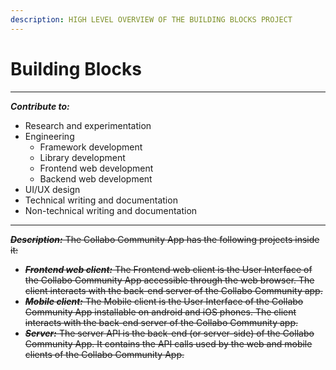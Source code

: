 ```yaml
---
description: HIGH LEVEL OVERVIEW OF THE BUILDING BLOCKS PROJECT
---
```


# Building Blocks

***

_**Contribute to:**_&#x20;

* Research and experimentation
* Engineering
  * Framework development
  * Library development
  * Frontend web development
  * Backend web development
* UI/UX design
* Technical writing and documentation
* Non-technical writing and documentation

***

~~_**Description:**_ The Collabo Community App has the following projects inside it:~~

* ~~_**Frontend web client:**_ The Frontend web client is the User Interface of the Collabo Community App accessible through the web browser. The client interacts with the back-end server of the Collabo Community app.~~
* ~~_**Mobile client:**_ The Mobile client is the User Interface of the Collabo Community App installable on android and iOS phones. The client interacts with the back-end server of the Collabo Community app.~~
* ~~_**Server:**_ The server API is the back-end (or server-side) of the Collabo Community App. It contains the API calls used by the web and mobile clients of the Collabo Community App.~~

